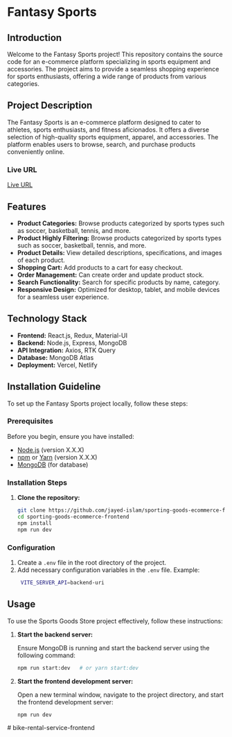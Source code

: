 # Fantasy Sports

## Introduction

Welcome to the Fantasy Sports project! This repository contains the source code for an e-commerce platform specializing in sports equipment and accessories. The project aims to provide a seamless shopping experience for sports enthusiasts, offering a wide range of products from various categories.

## Project Description

The Fantasy Sports is an e-commerce platform designed to cater to athletes, sports enthusiasts, and fitness aficionados. It offers a diverse selection of high-quality sports equipment, apparel, and accessories. The platform enables users to browse, search, and purchase products conveniently online.

### Live URL

[Live URL](https://bekreta.vercel.app "Visit the live application")

## Features

- **Product Categories:** Browse products categorized by sports types such as soccer, basketball, tennis, and more.
- **Product Highly Filtering:** Browse products categorized by sports types such as soccer, basketball, tennis, and more.
- **Product Details:** View detailed descriptions, specifications, and images of each product.
- **Shopping Cart:** Add products to a cart for easy checkout.
- **Order Management:** Can create order and update product stock.
- **Search Functionality:** Search for specific products by name, category.
- **Responsive Design:** Optimized for desktop, tablet, and mobile devices for a seamless user experience.

## Technology Stack

- **Frontend:** React.js, Redux, Material-UI
- **Backend:** Node.js, Express, MongoDB
- **API Integration:** Axios, RTK Query
- **Database:** MongoDB Atlas
- **Deployment:** Vercel, Netlify

## Installation Guideline

To set up the Fantasy Sports project locally, follow these steps:

### Prerequisites

Before you begin, ensure you have installed:

- [Node.js](https://nodejs.org) (version X.X.X)
- [npm](https://www.npmjs.com/) or [Yarn](https://yarnpkg.com/) (version X.X.X)
- [MongoDB](https://www.mongodb.com/) (for database)

### Installation Steps

1. **Clone the repository:**
   ```bash
   git clone https://github.com/jayed-islam/sporting-goods-ecommerce-frontend
   cd sporting-goods-ecommerce-frontend
   npm install
   npm run dev
   ```

### Configuration

1. Create a `.env` file in the root directory of the project.
2. Add necessary configuration variables in the `.env` file.
   Example:
   ```bash
    VITE_SERVER_API=backend-uri
   ```

## Usage

To use the Sports Goods Store project effectively, follow these instructions:

1. **Start the backend server:**

   Ensure MongoDB is running and start the backend server using the following command:

   ```bash
   npm run start:dev   # or yarn start:dev
   ```

2. **Start the frontend development server:**

   Open a new terminal window, navigate to the project directory, and start the frontend development server:

   ```bash
   npm run dev
   ```
#   b i k e - r e n t a l - s e r v i c e - f r o n t e n d  
 
